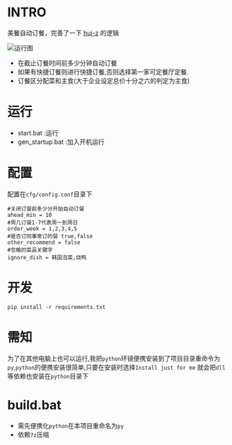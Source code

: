 # INTRO
美餐自动订餐，完善了一下 [hui-z](https://github.com/hui-z/mcm) 的逻辑

![运行图](http://ww4.sinaimg.cn/large/0060lm7Tgy1fe3lqofp5bj30w302zt99.jpg)

+ 在截止订餐时间前多少分钟自动订餐
+ 如果有快捷订餐则进行快捷订餐,否则选择第一家可定餐厅定餐.
+ 订餐区分配菜和主食(大于企业设定总价十分之六的判定为主食)

# 运行
+ start.bat :运行
+ gen_startup.bat :加入开机运行

# 配置
配置在`cfg/config.conf`目录下

```shell
#关闭订餐前多少分开始自动订餐
ahead_min = 10
#周几订餐1-7代表周一到周日
order_week = 1,2,3,4,5
#是否订同事常订的餐 true,false
other_recommend = false
#忽略的菜品关键字
ignore_dish = 韩国泡菜,烧鸭
```


# 开发
```shell
pip install -r requirements.txt
```

# 需知
为了在其他电脑上也可以运行,我把`python`环镜便携安装到了项目目录重命令为`py`,`python`的便携安装很简单,只要在安装时选择`Install just for me` 就会把`dll`等依赖也安装在`python`目录下


# build.bat
+ 需先便携化`python`在本项目重命名为`py`
+ 依赖`7z`压缩


